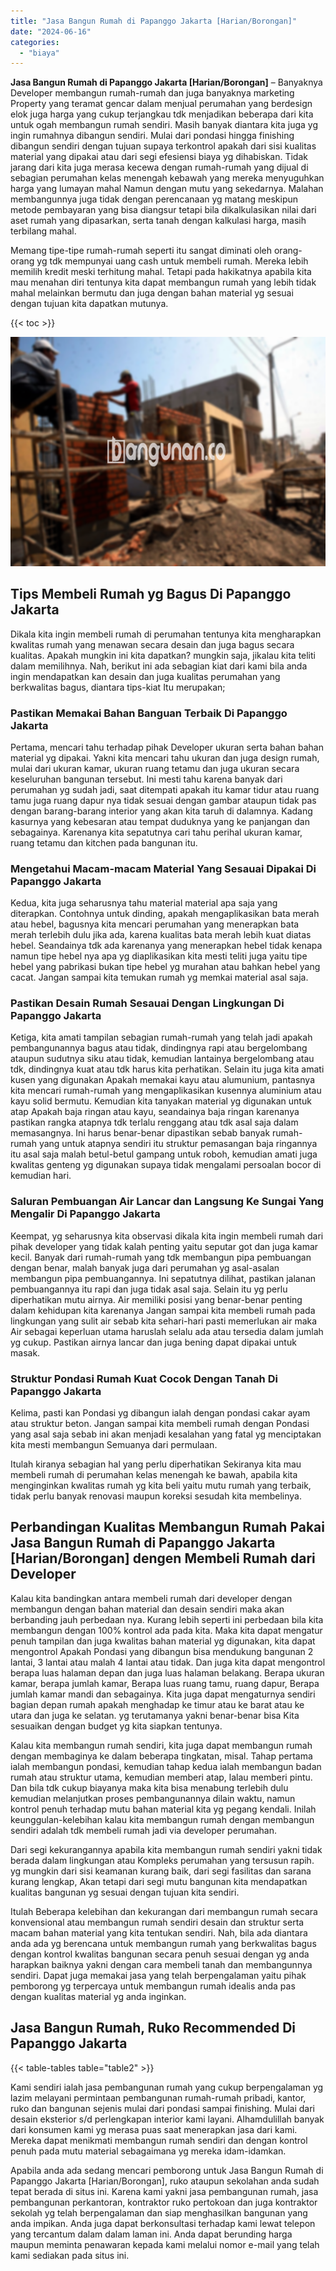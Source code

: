 ```yaml
---
title: "Jasa Bangun Rumah di Papanggo Jakarta [Harian/Borongan]"
date: "2024-06-16"
categories: 
  - "biaya"
---
```


**Jasa Bangun Rumah di Papanggo Jakarta \[Harian/Borongan\]** – Banyaknya Developer membangun rumah-rumah dan juga banyaknya marketing Property yang teramat gencar dalam menjual perumahan yang berdesign elok juga harga yang cukup terjangkau tdk menjadikan beberapa dari kita untuk ogah membangun rumah sendiri. Masih banyak diantara kita juga yg ingin rumahnya dibangun sendiri. Mulai dari pondasi hingga finishing dibangun sendiri dengan tujuan supaya terkontrol apakah dari sisi kualitas material yang dipakai atau dari segi efesiensi biaya yg dihabiskan. Tidak jarang dari kita juga merasa kecewa dengan rumah-rumah yang dijual di sebagian perumahan kelas menengah kebawah yang mereka menyuguhkan harga yang lumayan mahal Namun dengan mutu yang sekedarnya. Malahan membangunnya juga tidak dengan perencanaan yg matang meskipun metode pembayaran yang bisa diangsur tetapi bila dikalkulasikan nilai dari aset rumah yang dipasarkan, serta tanah dengan kalkulasi harga, masih terbilang mahal.

Memang tipe-tipe rumah-rumah seperti itu sangat diminati oleh orang-orang yg tdk mempunyai uang cash untuk membeli rumah. Mereka lebih memilih kredit meski terhitung mahal. Tetapi pada hakikatnya apabila kita mau menahan diri tentunya kita dapat membangun rumah yang lebih tidak mahal melainkan bermutu dan juga dengan bahan material yg sesuai dengan tujuan kita dapatkan mutunya.

{{< toc >}}

![Jasa Bangun Rumah di Papanggo Jakarta [Harian/Borongan]](/images/borong-bangunan-43.png)

## Tips Membeli Rumah yg Bagus Di Papanggo Jakarta

Dikala kita ingin membeli rumah di perumahan tentunya kita mengharapkan kwalitas rumah yang menawan secara desain dan juga bagus secara kualitas. Apakah mungkin ini kita dapatkan? mungkin saja, jikalau kita teliti dalam memilihnya. Nah, berikut ini ada sebagian kiat dari kami bila anda ingin mendapatkan kan desain dan juga kualitas perumahan yang berkwalitas bagus, diantara tips-kiat Itu merupakan;

### Pastikan Memakai Bahan Banguan Terbaik Di Papanggo Jakarta

Pertama, mencari tahu terhadap pihak Developer ukuran serta bahan bahan material yg dipakai. Yakni kita mencari tahu ukuran dan juga design rumah, mulai dari ukuran kamar, ukuran ruang tetamu dan juga ukuran secara keseluruhan bangunan tersebut. Ini mesti tahu karena banyak dari perumahan yg sudah jadi, saat ditempati apakah itu kamar tidur atau ruang tamu juga ruang dapur nya tidak sesuai dengan gambar ataupun tidak pas dengan barang-barang interior yang akan kita taruh di dalamnya. Kadang kasurnya yang kebesaran atau tempat duduknya yang ke panjangan dan sebagainya. Karenanya kita sepatutnya cari tahu perihal ukuran kamar, ruang tetamu dan kitchen pada bangunan itu.

### Mengetahui Macam-macam Material Yang Sesauai Dipakai Di Papanggo Jakarta

Kedua, kita juga seharusnya tahu material material apa saja yang diterapkan. Contohnya untuk dinding, apakah mengaplikasikan bata merah atau hebel, bagusnya kita mencari perumahan yang menerapkan bata merah terlebih dulu jika ada, karena kualitas bata merah lebih kuat diatas hebel. Seandainya tdk ada karenanya yang menerapkan hebel tidak kenapa namun tipe hebel nya apa yg diaplikasikan kita mesti teliti juga yaitu tipe hebel yang pabrikasi bukan tipe hebel yg murahan atau bahkan hebel yang cacat. Jangan sampai kita temukan rumah yg memkai material asal saja.

### Pastikan Desain Rumah Sesauai Dengan Lingkungan Di Papanggo Jakarta

Ketiga, kita amati tampilan sebagian rumah-rumah yang telah jadi apakah pembangunannya bagus atau tidak, dindingnya rapi atau bergelombang ataupun sudutnya siku atau tidak, kemudian lantainya bergelombang atau tdk, dindingnya kuat atau tdk harus kita perhatikan. Selain itu juga kita amati kusen yang digunakan Apakah memakai kayu atau alumunium, pantasnya kita mencari rumah-rumah yang mengaplikasikan kusennya aluminium atau kayu solid bermutu. Kemudian kita tanyakan material yg digunakan untuk atap Apakah baja ringan atau kayu, seandainya baja ringan karenanya pastikan rangka atapnya tdk terlalu renggang atau tdk asal saja dalam memasangnya. Ini harus benar-benar dipastikan sebab banyak rumah-rumah yang untuk atapnya sendiri itu struktur pemasangan baja ringannya itu asal saja malah betul-betul gampang untuk roboh, kemudian amati juga kwalitas genteng yg digunakan supaya tidak mengalami persoalan bocor di kemudian hari.

### Saluran Pembuangan Air Lancar dan Langsung Ke Sungai Yang Mengalir Di Papanggo Jakarta

Keempat, yg seharusnya kita observasi dikala kita ingin membeli rumah dari pihak developer yang tidak kalah penting yaitu seputar got dan juga kamar kecil. Banyak dari rumah-rumah yang tdk membangun pipa pembuangan dengan benar, malah banyak juga dari perumahan yg asal-asalan membangun pipa pembuangannya. Ini sepatutnya dilihat, pastikan jalanan pembuangannya itu rapi dan juga tidak asal saja. Selain itu yg perlu diperhatikan mutu airnya. Air memiliki posisi yang benar-benar penting dalam kehidupan kita karenanya Jangan sampai kita membeli rumah pada lingkungan yang sulit air sebab kita sehari-hari pasti memerlukan air maka Air sebagai keperluan utama haruslah selalu ada atau tersedia dalam jumlah yg cukup. Pastikan airnya lancar dan juga bening dapat dipakai untuk masak.

### Struktur Pondasi Rumah Kuat Cocok Dengan Tanah Di Papanggo Jakarta

Kelima, pasti kan Pondasi yg dibangun ialah dengan pondasi cakar ayam atau struktur beton. Jangan sampai kita membeli rumah dengan Pondasi yang asal saja sebab ini akan menjadi kesalahan yang fatal yg menciptakan kita mesti membangun Semuanya dari permulaan.

Itulah kiranya sebagian hal yang perlu diperhatikan Sekiranya kita mau membeli rumah di perumahan kelas menengah ke bawah, apabila kita menginginkan kwalitas rumah yg kita beli yaitu mutu rumah yang terbaik, tidak perlu banyak renovasi maupun koreksi sesudah kita membelinya.

## Perbandingan Kualitas Membangun Rumah Pakai Jasa Bangun Rumah di Papanggo Jakarta \[Harian/Borongan\] dengen Membeli Rumah dari Developer

Kalau kita bandingkan antara membeli rumah dari developer dengan membangun dengan bahan material dan desain sendiri maka akan berbanding jauh perbedaan nya. Kurang lebih seperti ini perbedaan bila kita membangun dengan 100% kontrol ada pada kita. Maka kita dapat mengatur penuh tampilan dan juga kwalitas bahan material yg digunakan, kita dapat mengontrol Apakah Pondasi yang dibangun bisa mendukung bangunan 2 lantai, 3 lantai atau malah 4 lantai atau tidak. Dan juga kita dapat mengontrol berapa luas halaman depan dan juga luas halaman belakang. Berapa ukuran kamar, berapa jumlah kamar, Berapa luas ruang tamu, ruang dapur, Berapa jumlah kamar mandi dan sebagainya. Kita juga dapat mengaturnya sendiri bagian depan rumah apakah menghadap ke timur atau ke barat atau ke utara dan juga ke selatan. yg terutamanya yakni benar-benar bisa Kita sesuaikan dengan budget yg kita siapkan tentunya.

Kalau kita membangun rumah sendiri, kita juga dapat membangun rumah dengan membaginya ke dalam beberapa tingkatan, misal. Tahap pertama ialah membangun pondasi, kemudian tahap kedua ialah membangun badan rumah atau struktur utama, kemudian memberi atap, lalau memberi pintu. Dan bila tdk cukup biayanya maka kita bisa menabung terlebih dulu kemudian melanjutkan proses pembangunannya dilain waktu, namun kontrol penuh terhadap mutu bahan material kita yg pegang kendali. Inilah keunggulan-kelebihan kalau kita membangun rumah dengan membangun sendiri adalah tdk membeli rumah jadi via developer perumahan.

Dari segi kekurangannya apabila kita membangun rumah sendiri yakni tidak berada dalam lingkungan atau Kompleks perumahan yang tersusun rapih. yg mungkin dari sisi keamanan kurang baik, dari segi fasilitas dan sarana kurang lengkap, Akan tetapi dari segi mutu bangunan kita mendapatkan kualitas bangunan yg sesuai dengan tujuan kita sendiri.

Itulah Beberapa kelebihan dan kekurangan dari membangun rumah secara konvensional atau membangun rumah sendiri desain dan struktur serta macam bahan material yang kita tentukan sendiri. Nah, bila ada diantara anda ada yg berencana untuk membangun rumah yang berkwalitas bagus dengan kontrol kwalitas bangunan secara penuh sesuai dengan yg anda harapkan baiknya yakni dengan cara membeli tanah dan membangunnya sendiri. Dapat juga memakai jasa yang telah berpengalaman yaitu pihak pemborong yg terpercaya untuk membangun rumah idealis anda pas dengan kualitas material yg anda inginkan.

## Jasa Bangun Rumah, Ruko Recommended Di Papanggo Jakarta

{{< table-tables table="table2" >}}

Kami sendiri ialah jasa pembangunan rumah yang cukup berpengalaman yg lazim melayani permintaan pembangunan rumah-rumah pribadi, kantor, ruko dan bangunan sejenis mulai dari pondasi sampai finishing. Mulai dari desain eksterior s/d perlengkapan interior kami layani. Alhamdulillah banyak dari konsumen kami yg merasa puas saat menerapkan jasa dari kami. Mereka dapat menikmati membangun rumah sendiri dan dengan kontrol penuh pada mutu material sebagaimana yg mereka idam-idamkan.

Apabila anda ada sedang mencari pemborong untuk Jasa Bangun Rumah di Papanggo Jakarta \[Harian/Borongan\], ruko ataupun sekolahan anda sudah tepat berada di situs ini. Karena kami yakni jasa pembangunan rumah, jasa pembangunan perkantoran, kontraktor ruko pertokoan dan juga kontraktor sekolah yg telah berpengalaman dan siap menghasilkan bangunan yang anda impikan. Anda juga dapat berkonsultasi terhadap kami lewat telepon yang tercantum dalam dalam laman ini. Anda dapat berunding harga maupun meminta penawaran kepada kami melalui nomor e-mail yang telah kami sediakan pada situs ini.
